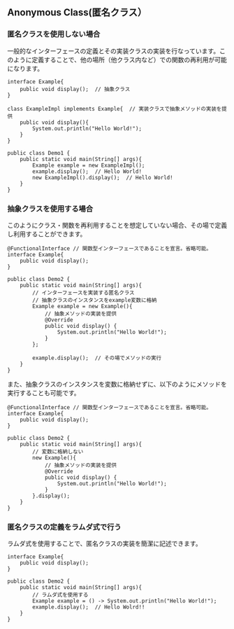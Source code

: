 ## Anonymous Class(匿名クラス）
### 匿名クラスを使用しない場合
一般的なインターフェースの定義とその実装クラスの実装を行なっています。このように定義することで、他の場所（他クラス内など）での関数の再利用が可能になります。
```
interface Example{
    public void display();  // 抽象クラス
}

class ExampleImpl implements Example{  // 実装クラスで抽象メソッドの実装を提供
    public void display(){
        System.out.println("Hello World!");
    }
}

public class Demo1 {
    public static void main(String[] args){
        Example example = new ExampleImpl();
        example.display();  // Hello World!
        new ExampleImpl().display();  // Hello World!
    }
}
```

### 抽象クラスを使用する場合
このようにクラス・関数を再利用することを想定していない場合、その場で定義し利用することができます。
```
@FunctionalInterface // 関数型インターフェースであることを宣言。省略可能。
interface Example{
    public void display();
}

public class Demo2 {
    public static void main(String[] args){
        // インターフェースを実装する匿名クラス
        // 抽象クラスのインスタンスをexample変数に格納
        Example example = new Example(){
            // 抽象メソッドの実装を提供
            @Override
            public void display() {
                System.out.println("Hello World!");
            }
        };

        example.display();  // その場でメソッドの実行
    }
}
```
また、抽象クラスのインスタンスを変数に格納せずに、以下のようにメソッドを実行することも可能です。
```
@FunctionalInterface // 関数型インターフェースであることを宣言。省略可能。
interface Example{
    public void display();
}

public class Demo2 {
    public static void main(String[] args){
        // 変数に格納しない
        new Example(){ 
            // 抽象メソッドの実装を提供
            @Override
            public void display() {
                System.out.println("Hello World!");
            }
        }.display();
    }
}
```
### 匿名クラスの定義をラムダ式で行う
ラムダ式を使用することで、匿名クラスの実装を簡潔に記述できます。
```
interface Example{
    public void display();
}

public class Demo2 {
    public static void main(String[] args){
        // ラムダ式を使用する
        Example example = () -> System.out.println("Hello World!");
        example.display();  // Hello Wolrd!!
    }
}
```


